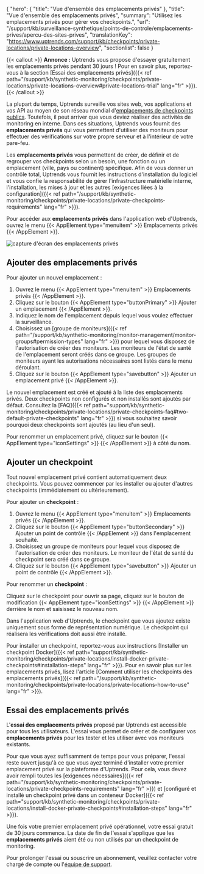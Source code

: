 {
"hero": {
"title": "Vue d'ensemble des emplacements privés"
},
"title": "Vue d'ensemble des emplacements privés",
"summary": "Utilisez les emplacements privés pour gérer vos checkpoints.",
"url": "/support/kb/surveillance-synthetique/points-de-controle/emplacements-prives/apercu-des-sites-prives",
"translationKey": "https://www.uptrends.com/support/kb/checkpoints/private-locations/private-locations-overview",
"sectionlist": false
}

{{< callout >}} **Annonce :** Uptrends vous propose d'essayer gratuitement les emplacements privés pendant 30 jours ! Pour en savoir plus, reportez-vous à la section [Essai des emplacements privés]({{< ref path="/support/kb/synthetic-monitoring/checkpoints/private-locations/private-locations-overview#private-locations-trial" lang="fr" >}}). {{< /callout >}}

La plupart du temps, Uptrends surveille vos sites web, vos applications et vos API au moyen de son réseau mondial d'[emplacements de checkpoints publics](/checkpoints). Toutefois, il peut arriver que vous deviez réaliser des activités de monitoring en interne. Dans ces situations, Uptrends vous fournit des **emplacements privés** qui vous permettent d'utiliser des moniteurs pour effectuer des vérifications sur votre propre serveur et à l'intérieur de votre pare-feu.

Les **emplacements privés** vous permettent de créer, de définir et de regrouper vos checkpoints selon un besoin, une fonction ou un emplacement (ville, pays ou continent) spécifique. Afin de vous donner un contrôle total, Uptrends vous fournit les instructions d'installation du logiciel et vous confie la responsabilité de gérer l'infrastructure matérielle interne, l'installation, les mises à jour et les autres [exigences liées à la configuration]({{< ref path="/support/kb/synthetic-monitoring/checkpoints/private-locations/private-checkpoints-requirements" lang="fr" >}}).

Pour accéder aux **emplacements privés** dans l'application web d'Uptrends, ouvrez le menu {{< AppElement type="menuitem" >}} Emplacements privés {{< /AppElement >}}.

![capture d'écran des emplacements privés](/img/content/scr_private-locations-v3.min.png)

## Ajouter des emplacements privés

Pour ajouter un nouvel emplacement :

1. Ouvrez le menu {{< AppElement type="menuitem" >}} Emplacements privés {{< /AppElement >}}.
2. Cliquez sur le bouton {{< AppElement type="buttonPrimary" >}} Ajouter un emplacement {{< /AppElement >}}.
3. Indiquez le nom de l'emplacement depuis lequel vous voulez effectuer la surveillance.
4. Choisissez un [groupe de moniteurs]({{< ref path="/support/kb/synthetic-monitoring/monitor-management/monitor-groups#permission-types" lang="fr" >}}) pour lequel vous disposez de l'autorisation de créer des moniteurs. Les moniteurs de l'état de santé de l'emplacement seront créés dans ce groupe. Les groupes de moniteurs ayant les autorisations nécessaires sont listés dans le menu déroulant.
5. Cliquez sur le bouton {{< AppElement type="savebutton" >}} Ajouter un emplacement privé {{< /AppElement >}}.

Le nouvel emplacement est créé et ajouté à la liste des emplacements privés. Deux checkpoints non configurés et non installés sont ajoutés par défaut. Consultez la [FAQ]({{< ref path="support/kb/synthetic-monitoring/checkpoints/private-locations/private-checkpoints-faq#two-default-private-checkpoints" lang="fr" >}}) si vous souhaitez savoir pourquoi deux checkpoints sont ajoutés (au lieu d'un seul).

Pour renommer un emplacement privé, cliquez sur le bouton {{< AppElement type="iconSettings" >}} {{< /AppElement >}} à côté du nom.

## Ajouter un checkpoint

Tout nouvel emplacement privé contient automatiquement deux checkpoints. Vous pouvez commencer par les installer ou ajouter d'autres checkpoints (immédiatement ou ultérieurement).

Pour ajouter un **checkpoint** :

1. Ouvrez le menu {{< AppElement type="menuitem" >}} Emplacements privés {{< /AppElement >}}.
2. Cliquez sur le bouton {{< AppElement type="buttonSecondary" >}} Ajouter un point de contrôle {{< /AppElement >}} dans l'emplacement souhaité.
3. Choisissez un groupe de moniteurs pour lequel vous disposez de l'autorisation de créer des moniteurs. Le moniteur de l'état de santé du checkpoint sera créé dans ce groupe.
4. Cliquez sur le bouton {{< AppElement type="savebutton" >}} Ajouter un point de contrôle {{< /AppElement >}}.

Pour renommer un **checkpoint** :

Cliquez sur le checkpoint pour ouvrir sa page, cliquez sur le bouton de modification {{< AppElement type="iconSettings" >}} {{< /AppElement >}} derrière le nom et saisissez le nouveau nom.

Dans l'application web d'Uptrends, le checkpoint que vous ajoutez existe uniquement sous forme de représentation numérique. Le checkpoint qui réalisera les vérifications doit aussi être installé.

Pour installer un checkpoint, reportez-vous aux instructions [Installer un checkpoint Docker]({{< ref path="support/kb/synthetic-monitoring/checkpoints/private-locations/install-docker-private-checkpoints#installation-steps" lang="fr" >}}). Pour en savoir plus sur les emplacements privés, lisez l'article [Comment utiliser les checkpoints des emplacements privés]({{< ref path="/support/kb/synthetic-monitoring/checkpoints/private-locations/private-locations-how-to-use" lang="fr" >}}).

## Essai des emplacements privés

L'**essai des emplacements privés** proposé par Uptrends est accessible pour tous les utilisateurs. L'essai vous permet de créer et de configurer vos **emplacements privés** pour les tester et les utiliser avec vos moniteurs existants.

Pour que vous ayez suffisamment de temps pour vous préparer, l'essai reste ouvert jusqu'à ce que vous ayez terminé d'installer votre premier emplacement privé sur la plateforme d'Uptrends. Pour cela, vous devez avoir rempli toutes les [exigences nécessaires]({{< ref path="/support/kb/synthetic-monitoring/checkpoints/private-locations/private-checkpoints-requirements" lang="fr" >}}) et [configuré et installé un checkpoint privé dans un conteneur Docker]({{< ref path="support/kb/synthetic-monitoring/checkpoints/private-locations/install-docker-private-checkpoints#installation-steps" lang="fr" >}}).

Une fois votre premier emplacement privé opérationnel, votre essai gratuit de 30 jours commence. La date de fin de l'essai s'applique que les **emplacements privés** aient été ou non utilisés par un checkpoint de monitoring.

Pour prolonger l'essai ou souscrire un abonnement, veuillez contacter votre chargé de compte ou l'[équipe de support](/contact).
